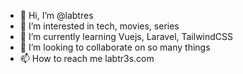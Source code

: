 - 👋 Hi, I’m @labtres
- 👀 I’m interested in tech, movies, series
- 🌱 I’m currently learning Vuejs, Laravel, TailwindCSS
- 💞️ I’m looking to collaborate on so many things
- 📫 How to reach me labtr3s.com

<!---
labtres/labtres is a ✨ special ✨ repository because its `README.md` (this file) appears on your GitHub profile.
You can click the Preview link to take a look at your changes.
--->
